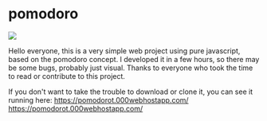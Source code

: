 # pomodoro
![](/img/tomateIcon.ico)

Hello everyone, this is a very simple web project using pure javascript, based on the pomodoro concept. I developed it in a few
hours, so there may be some bugs, probably just visual. 
Thanks to everyone who took the time to read or contribute to this project.

If you don't want to take the trouble to download or clone it, you can see it running here: https://pomodorot.000webhostapp.com/ https://pomodorot.000webhostapp.com/
